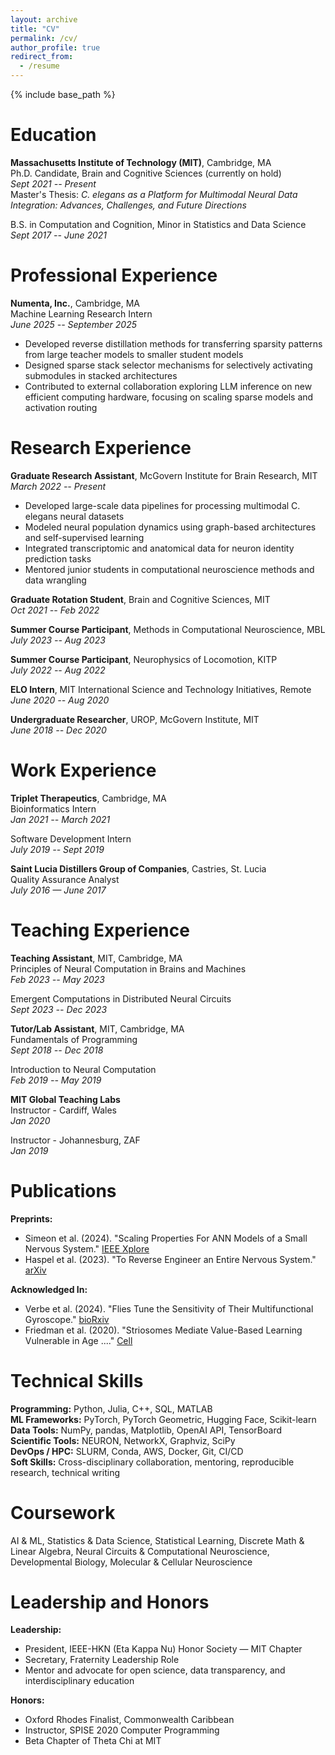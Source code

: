 ```yaml
---
layout: archive
title: "CV"
permalink: /cv/
author_profile: true
redirect_from:
  - /resume
---
```


{% include base_path %}

# Education

**Massachusetts Institute of Technology (MIT)**, Cambridge, MA  
Ph.D. Candidate, Brain and Cognitive Sciences (currently on hold)  
*Sept 2021 -- Present*  
Master's Thesis: *C. elegans as a Platform for Multimodal Neural Data Integration: Advances, Challenges, and Future Directions*

B.S. in Computation and Cognition, Minor in Statistics and Data Science  
*Sept 2017 -- June 2021*

# Professional Experience

**Numenta, Inc.**, Cambridge, MA  
Machine Learning Research Intern  
*June 2025 -- September 2025*
- Developed reverse distillation methods for transferring sparsity patterns from large teacher models to smaller student models
- Designed sparse stack selector mechanisms for selectively activating submodules in stacked architectures
- Contributed to external collaboration exploring LLM inference on new efficient computing hardware, focusing on scaling sparse models and activation routing

# Research Experience

**Graduate Research Assistant**, McGovern Institute for Brain Research, MIT  
*March 2022 -- Present*
- Developed large-scale data pipelines for processing multimodal C. elegans neural datasets
- Modeled neural population dynamics using graph-based architectures and self-supervised learning
- Integrated transcriptomic and anatomical data for neuron identity prediction tasks
- Mentored junior students in computational neuroscience methods and data wrangling

**Graduate Rotation Student**, Brain and Cognitive Sciences, MIT  
*Oct 2021 -- Feb 2022*

**Summer Course Participant**, Methods in Computational Neuroscience, MBL  
*July 2023 -- Aug 2023*

**Summer Course Participant**, Neurophysics of Locomotion, KITP  
*July 2022 -- Aug 2022*

**ELO Intern**, MIT International Science and Technology Initiatives, Remote  
*June 2020 -- Aug 2020*

**Undergraduate Researcher**, UROP, McGovern Institute, MIT  
*June 2018 -- Dec 2020*

# Work Experience

**Triplet Therapeutics**, Cambridge, MA  
Bioinformatics Intern  
*Jan 2021 -- March 2021*

Software Development Intern  
*July 2019 -- Sept 2019*

**Saint Lucia Distillers Group of Companies**, Castries, St. Lucia  
Quality Assurance Analyst  
*July 2016 — June 2017*

# Teaching Experience

**Teaching Assistant**, MIT, Cambridge, MA  
Principles of Neural Computation in Brains and Machines  
*Feb 2023 -- May 2023*

Emergent Computations in Distributed Neural Circuits  
*Sept 2023 -- Dec 2023*

**Tutor/Lab Assistant**, MIT, Cambridge, MA  
Fundamentals of Programming  
*Sept 2018 -- Dec 2018*

Introduction to Neural Computation  
*Feb 2019 -- May 2019*

**MIT Global Teaching Labs**  
Instructor - Cardiff, Wales  
*Jan 2020*

Instructor - Johannesburg, ZAF  
*Jan 2019*

# Publications

**Preprints:**
- Simeon et al. (2024). "Scaling Properties For ANN Models of a Small Nervous System." [IEEE Xplore](https://ieeexplore.ieee.org/document/10500049)
- Haspel et al. (2023). "To Reverse Engineer an Entire Nervous System." [arXiv](http://arxiv.org/abs/2308.06578)

**Acknowledged In:**
- Verbe et al. (2024). "Flies Tune the Sensitivity of Their Multifunctional Gyroscope." [bioRxiv](https://doi.org/10.1101/2024.03.13.583703)
- Friedman et al. (2020). "Striosomes Mediate Value-Based Learning Vulnerable in Age ...." [Cell](https://doi.org/10.1016/j.cell.2020.09.020)

# Technical Skills

**Programming:** Python, Julia, C++, SQL, MATLAB  
**ML Frameworks:** PyTorch, PyTorch Geometric, Hugging Face, Scikit-learn  
**Data Tools:** NumPy, pandas, Matplotlib, OpenAI API, TensorBoard  
**Scientific Tools:** NEURON, NetworkX, Graphviz, SciPy  
**DevOps / HPC:** SLURM, Conda, AWS, Docker, Git, CI/CD  
**Soft Skills:** Cross-disciplinary collaboration, mentoring, reproducible research, technical writing

# Coursework

AI & ML, Statistics & Data Science, Statistical Learning, Discrete Math & Linear Algebra, Neural Circuits & Computational Neuroscience, Developmental Biology, Molecular & Cellular Neuroscience

# Leadership and Honors

**Leadership:**
- President, IEEE-HKN (Eta Kappa Nu) Honor Society — MIT Chapter
- Secretary, Fraternity Leadership Role
- Mentor and advocate for open science, data transparency, and interdisciplinary education

**Honors:**
- Oxford Rhodes Finalist, Commonwealth Caribbean
- Instructor, SPISE 2020 Computer Programming
- Beta Chapter of Theta Chi at MIT
